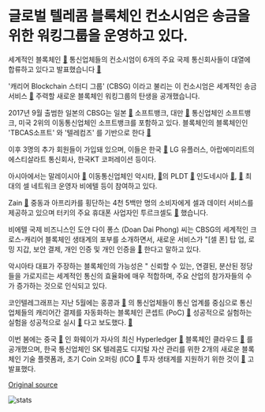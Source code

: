 # 글로벌 텔레콤 블록체인 컨소시엄은 송금을 위한 워킹그룹을 운영하고 있다.

세계적인 블록체인  [🔗](https://cointelegraph.com/tags/blockchain)  통신업체들의 컨소시엄이 6개의 주요 국제 통신회사들이 대열에 합류하고 있다고 발표했습니다  [🔗](https://jp.cointelegraph.com/news/softbank-axiata-pldt-telin-turkcell-viettel-and-zain-join-the-carrier-blockchain-study-group)

'캐리어 Blockchain 스터디 그룹' (CBSG) 이라고 불리는 이 컨소시엄은 세계적인 송금 서비스  [🔗](https://cointelegraph.com/tags/remittances)  주력할 새로운 블록체인 워킹그룹의 탄생을 공개했습니다.

2017년 9월 출범한 일본의 CBSG는 일본  [🔗](https://cointelegraph.com/tags/japan)  소프트뱅크, 대만  [🔗](https://cointelegraph.com/tags/taiwan) 통신업체인 소프트뱅크, 미국 2위의 이동통신업체인 소프트뱅크를 포함하고 있다. 블록체인의 블록체인인 'TBCAS소프트' 와 '텔레컴즈' 를 기반으로 한다 [🔗](https://cointelegraph.com/tags/usa)

이후 3명의 추가 회원들이 가입돼 있으며, 이들은 한국  [🔗](https://cointelegraph.com/tags/south-korea)  LG 유플러스, 아랍에미리트의 에스티살라트 통신회사, 한국KT 코퍼레이션 등이다.

아시아에서는 말레이시아  [🔗](https://cointelegraph.com/tags/malaysia) 이동통신업체인 악시타,  [🔗](https://www.axiata.com)의 PLDT  [🔗](http://www.pldt.com) 인도네시아  [🔗](https://cointelegraph.com/tags/indonesia),  [🔗](https://cointelegraph.com/tags/philippines) 최대의 셀 네트워크 운영자 비에텔 등이 참여하고 있다.

Zain  [🔗](https://www.zain.com/en/) 중동과 아프리카를 횡단하는 4천 5백만 명의 소비자에게 셀과 데이터 서비스를 제공하고 있으며 터키의 주요 휴대폰 사업자인 투르크셀도  [🔗](https://www.turkcell.com.tr) 했습니다.

비에텔 국제 비즈니스인 도얀 다이 퐁스 (Doan Dai Phong) 씨는 CBSG의 세계적인 크로스-캐리어 블록체인 생태계의 포부를 소개하면서, 새로운 서비스가 "\[셀 폰\] 탑 업, 로밍 지갑, 보안 결제, 개인 인증 및 개인 인증을  [🔗](https://cointelegraph.com/tags/iot) 한다고 말하고 있다.

악시아타 대표가 주장하는 블록체인의 가능성은 " 신뢰할 수 있는, 연결된, 분산된 정당들을 가로지르는 세계적인 통신의 효율화에 매우 적합하며, 주요 산업의 참가자들의 수가 증가하는 것으로 인식되고 있다.

코인텔레그래프는 지난 5월에는 홍콩과  [🔗](https://cointelegraph.com/tags/hong-kong) 의 통신업체들이 통신 업계를 중심으로 통신업체들의 캐리어간 결제를 자동화하는 블록체인 콘셉트 (PoC)  [🔗](https://cointelegraph.com/tags/proof-of-concept) 성공적으로 실험하는 실험을 성공적으로 실시  [🔗](https://cointelegraph.com/news/global-telecoms-firms-successfully-test-blockchain-system-for-inter-carrier-settlement) 다고 보도했다. [🔗](https://cointelegraph.com/tags/uk)

이번 봄에는 중국  [🔗](https://cointelegraph.com/tags/china) 인 화웨이가 자사의 최신 Hyperledger  [🔗](https://cointelegraph.com/tags/hyperledger) 블록체인 클라우드  [🔗](https://cointelegraph.com/news/chinas-telecom-giant-huawei-launches-blockchain-as-a-service-platform) 를 공개했으며, 한국 통신업체인 SK 텔레콤도 디지털 자산 관리를 위한 2개의 새로운 블록체인 기술 플랫폼과, 초기 Coin 오퍼링 (ICO  [🔗](https://cointelegraph.com/tags/ico) 투자 생태계를 지원하기 위한 것이  [🔗](https://cointelegraph.com/news/koreas-largest-telecom-operator-announces-blockchain-service-for-asset-management) 고 발표했다.

[Original source](https://cointelegraph.com/news/global-telecom-blockchain-consortium-unveils-working-group-for-remittances)

![stats](https://c.statcounter.com/11760860/0/a89fa40b/1/ "stats")
